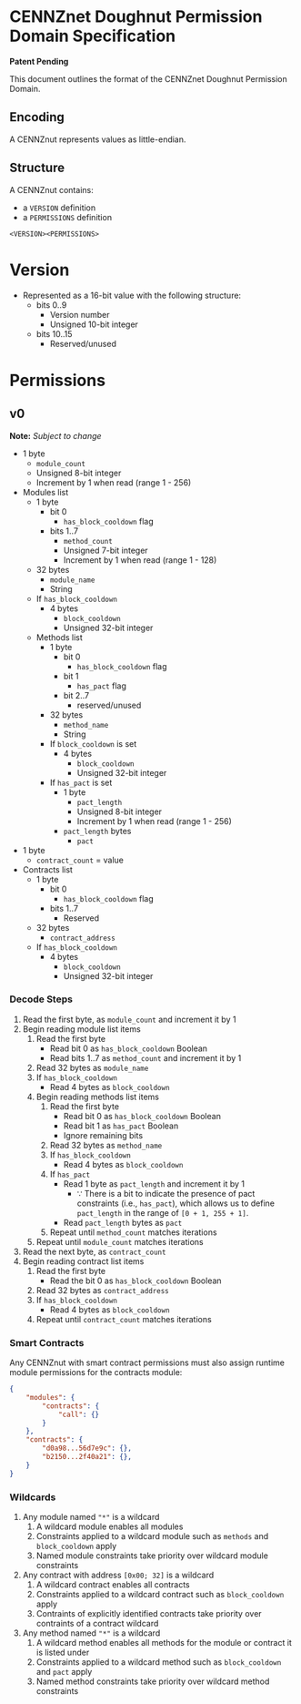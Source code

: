 # CENNZnet Doughnut Permission Domain Specification

**Patent Pending**

This document outlines the format of the CENNZnet Doughnut Permission Domain.

## Encoding

A CENNZnut represents values as little-endian.

## Structure

A CENNZnut contains:
* a `VERSION` definition
* a `PERMISSIONS` definition

```
<VERSION><PERMISSIONS>
```

# Version

* Represented as a 16-bit value with the following structure:
    * bits 0..9
        * Version number
        * Unsigned 10-bit integer
    * bits 10..15
        * Reserved/unused

# Permissions
## v0

**Note:** *Subject to change*

* 1 byte
    * `module_count`
    * Unsigned 8-bit integer
    * Increment by 1 when read (range 1 - 256)
* Modules list
    * 1 byte
        * bit 0
            * `has_block_cooldown` flag
        * bits 1..7
            * `method_count`
            * Unsigned 7-bit integer
            * Increment by 1 when read (range 1 - 128)
    * 32 bytes
        * `module_name`
        * String
    * If `has_block_cooldown`
        * 4 bytes
            * `block_cooldown`
            * Unsigned 32-bit integer
    * Methods list
        * 1 byte
            * bit 0
                * `has_block_cooldown` flag
            * bit 1
                * `has_pact` flag
            * bit 2..7
                * reserved/unused
        * 32 bytes
            * `method_name`
            * String
        * If `block_cooldown` is set
            * 4 bytes
                * `block_cooldown`
                * Unsigned 32-bit integer
        * If `has_pact` is set
            * 1 byte
                * `pact_length`
                * Unsigned 8-bit integer
                * Increment by 1 when read (range 1 - 256)
            * `pact_length` bytes
                * `pact`
* 1 byte
    * `contract_count` = value
* Contracts list
    * 1 byte
        * bit 0
            * `has_block_cooldown` flag
        * bits 1..7
            * Reserved
    * 32 bytes
        * `contract_address`
    * If `has_block_cooldown`
        * 4 bytes
            * `block_cooldown`
            * Unsigned 32-bit integer

### Decode Steps

1. Read the first byte, as `module_count` and increment it by 1
2. Begin reading module list items
    1. Read the first byte
        - Read bit 0 as `has_block_cooldown` Boolean
        - Read bits 1..7 as `method_count` and increment it by 1
    2. Read 32 bytes as `module_name`
    3. If `has_block_cooldown`
        - Read 4 bytes as `block_cooldown`
    4. Begin reading methods list items
        1. Read the first byte
            - Read bit 0 as `has_block_cooldown` Boolean
            - Read bit 1 as `has_pact` Boolean
            - Ignore remaining bits
        2. Read 32 bytes as `method_name`
        3. If `has_block_cooldown`
            - Read 4 bytes as `block_cooldown`
        4. If `has_pact`
            - Read 1 byte as `pact_length` and increment it by 1
                - ∵ There is a bit to indicate the presence of pact constraints (i.e., `has_pact`), which allows us to define `pact_length` in the range of `[0 + 1, 255 + 1]`.
            - Read `pact_length` bytes as `pact`
        5. Repeat until `method_count` matches iterations
    5. Repeat until `module_count` matches iterations
3. Read the next byte, as `contract_count`
4. Begin reading contract list items
    1. Read the first byte
        - Read the bit 0 as `has_block_cooldown` Boolean
    2. Read 32 bytes as `contract_address`
    3. If `has_block_cooldown`
        - Read 4 bytes as `block_cooldown`
    4. Repeat until `contract_count` matches iterations

### Smart Contracts

Any CENNZnut with smart contract permissions must also assign runtime module permissions for the contracts module:
```json
{
    "modules": {
        "contracts": {
            "call": {}
        }
    },
    "contracts": {
        "d0a98...56d7e9c": {},
        "b2150...2f40a21": {},
    }
}
```

### Wildcards

1.  Any module named `"*"` is a wildcard
    1.  A wildcard module enables all modules
    2.  Constraints applied to a wildcard module such as `methods` and `block_cooldown` apply
    3.  Named module constraints take priority over wildcard module constraints
2.  Any contract with address `[0x00; 32]` is a wildcard
    1.  A wildcard contract enables all contracts
    2.  Constraints applied to a wildcard contract such as `block_cooldown` apply
    3.  Contraints of explicitly identified contracts take priority over contraints of a contract wildcard
3.  Any method named `"*"` is a wildcard
    1.  A wildcard method enables all methods for the module or contract it is listed under
    2.  Constraints applied to a wildcard method such as `block_cooldown` and `pact` apply
    3.  Named method constraints take priority over wildcard method constraints
